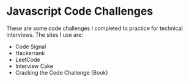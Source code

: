 # Javascript Code Challenges

These are some code challenges I completed to practice for technical interviews. The sites I use are:
* Code Signal
* Hackerrank
* LeetCode
* Interview Cake
* Cracking the Code Challenge (Book)
